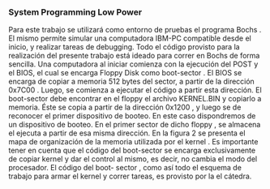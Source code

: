 ### System Programming Low Power

Para este trabajo se utilizará como entorno de pruebas el programa
Bochs . El mismo permite simular
una computadora IBM-PC compatible desde el inicio, y realizar tareas de debugging. Todo el código
provisto para la realización del presente trabajo está ideado para correr en
Bochs
de forma sencilla.
Una computadora al iniciar comienza con la ejecución del POST y el BIOS, el cual se encarga
Floppy Disk como
boot-sector . El BIOS
se encarga de copiar a memoria 512 bytes del sector, a partir de la dirección 0x7C00 . Luego, se
comienza a ejecutar el código a partir esta dirección. El boot-sector debe encontrar en el floppy el
archivo KERNEL.BIN y copiarlo a memoria. Éste se copia a partir de la dirección 0x1200 , y luego se
de reconocer el primer dispositivo de booteo. En este caso dispondremos de un
dispositivo de booteo. En el primer sector de dicho
floppy ,
se almacena el
ejecuta a partir de esa misma dirección. En la figura 2 se presenta el mapa de organización de la
memoria utilizada por el
kernel .
Es importante tener en cuenta que el código del boot-sector se encarga exclusivamente de copiar
kernel y dar el control al mismo, es decir, no cambia el modo del procesador. El código del boot-
sector , como así todo el esquema de trabajo para armar el kernel y correr tareas, es provisto por la
el cátedra.
  <!--
Los archivos a utilizar como punto de partida para este trabajo práctico son los siguientes:
− Makefile - encargado de compilar y generar el oppy disk.
- bochsrc y bochsdbg - configuración para inicializar Bochs.
- diskette.img - la imagen del flooppy que contiene el boot-sector preparado para cargar el kernel.
- kernel.asm - esquema básico del código para el kernel.
- defines.h y colors.h - constantes y definiciones.
- gdt.h y gdt.c - definición de la tabla de descriptores globales.
- tss.h y tss.c - definición de entradas de TSS.
- idt.h y idt.c - entradas para la IDT y funciones asociadas como idt_init para completar entradas en la IDT.
- isr.h y isr.asm - definiciones de las rutinas para atender interrupciones (Interrupt Service Routines).
- sched.h y sched.c - rutinas asociadas al scheduler.
- mmu.h y mmu.c - rutinas asociadas a la administración de memoria.
- screen.h y screen.c - rutinas para pintar la pantalla.
- a20.asm - rutinas para habilitar y deshabilitar A20.
- print.mac - macros útiles para imprimir por pantalla y transformar valores.
- idle.asm - código de la tarea Idle .
- game.h y game.c - implementación de los llamados al sistema y lógica del juego.
- syscalls.h - interfaz a utilizar desde las tareas para los llamados al sistema.
- kassert.h - rutinas para garantizar invariantes en el kernel.
- prng.c , prng.h y seed.c - generacion de numeros aleatorios.
- taskRick.c - código de las tareas del jugador Rick.
- taskMorty.c - código de las tareas del jugador Morty.
- i386.h - funciones auxiliares para utilizar assembly desde C.
- pic.c y pic.h - funciones pic_enable , pic_disable , pic_finish1 y pic_reset .
--!>

